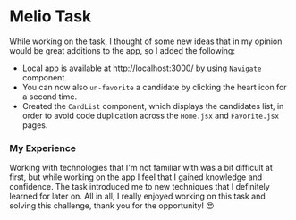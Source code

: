 # Melio Task
While working on the task, I thought of some new ideas that in my opinion would be great additions to the app, so I added the following:

- Local app is available at http://localhost:3000/ by using `Navigate` component.
- You can  now also `un-favorite` a candidate by clicking the heart icon for a second time.
- Created the `CardList` component, which displays the candidates list, in order to avoid code duplication across the `Home.jsx` and `Favorite.jsx` pages.

### My Experience
Working with technologies that I'm not familiar with was a bit difficult at first, but while working on the app I feel that I gained knowledge and confidence.
The task introduced me to new techniques that I definitely learned for later on.
All in all, I really enjoyed working on this task and solving this challenge, thank you for the opportunity! :heart_eyes:

